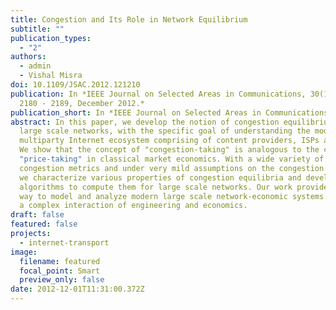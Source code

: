```yaml
---
title: Congestion and Its Role in Network Equilibrium
subtitle: ""
publication_types:
  - "2"
authors:
  - admin
  - Vishal Misra
doi: 10.1109/JSAC.2012.121210
publication: In *IEEE Journal on Selected Areas in Communications, 30(11), pp.
  2180 - 2189, December 2012.*
publication_short: In *IEEE Journal on Selected Areas in Communications (JSAC)*
abstract: In this paper, we develop the notion of congestion equilibrium in
  large scale networks, with the specific goal of understanding the modern
  multiparty Internet ecosystem comprising of content providers, ISPs and users.
  We show that the concept of "congestion-taking" is analogous to the concept of
  "price-taking" in classical market economics. With a wide variety of
  congestion metrics and under very mild assumptions on the congestion dynamics,
  we characterize various properties of congestion equilibria and develop
  algorithms to compute them for large scale networks. Our work provides a new
  way to model and analyze modern large scale network-economic systems that have
  a complex interaction of engineering and economics.
draft: false
featured: false
projects:
  - internet-transport
image:
  filename: featured
  focal_point: Smart
  preview_only: false
date: 2012-12-01T11:31:00.372Z
---
```


